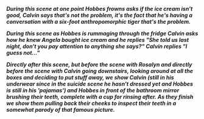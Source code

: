 ***During this scene at one point Hobbes frowns asks if the ice cream isn't good, Calvin says that's not the problem, it's the fact that he's having a conversation with a six-foot anthropomorphic tiger that's the problem.***

***During this scene as Hobbes is rummaging through the fridge Calvin asks how he knew Angela bought ice cream and he replies "She told us last night, don't you pay attention to anything she says?" Calvin replies "I guess not..."***

***Directly after this scene, but before the scene with Rosalyn and directly before the scene with Calvin going downstairs, looking around at all the boxes and deciding to put stuff away, we show Calvin (still in his underwear since in the suicide scene he hasn't dressed yet and Hobbes is still in his 'pajamas') and Hobbes in front of the bathroom mirror brushing their teeth, complete with a cup for rinsing after.
As they finish we show them pulling back their cheeks to inspect their teeth in a somewhat parody of that famous picture.***
